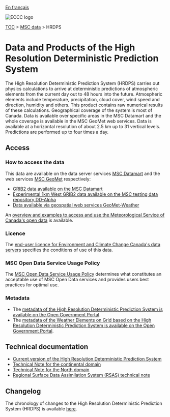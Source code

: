 [En français](readme_hrdps_fr.md)

![ECCC logo](../../img_eccc-logo.png)

[TOC](../../readme_en.md) > [MSC data](../readme_en.md) > HRDPS

# Data and Products of the High Resolution Deterministic Prediction System

The High Resolution Deterministic Prediction System (HRDPS) carries out physics calculations to arrive at deterministic predictions of atmospheric elements from the current day out to 48 hours into the future. Atmospheric elements include temperature, precipitation, cloud cover, wind speed and direction, humidity and others. This product contains raw numerical results of these calculations. Geographical coverage of the system is most of Canada. Data is available over specific areas in the MSC Datamart and the whole coverage is available in the MSC GeoMet web services. Data is available at a horizontal resolution of about 2.5 km up to 31 vertical levels. Predictions are performed up to four times a day.

## Access

### How to access the data

This data are available on the data server services [MSC Datamart](../../msc-datamart/readme_en.md) and the web services [MSC GeoMet](../../msc-geomet/readme_en.md) respectively:

* [GRIB2 data available on the MSC Datamart](readme_hrdps-datamart_en.md) 
* [Experimental 1km West GRIB2 data available on the MSC testing data repository DD-Alpha](readme_hrdps-datamart-alpha_en.md) 
* [Data available via geospatial web services GeoMet-Weather](../../msc-geomet/readme_en.md)

An [overview and examples to access and use the Meteorological Service of Canada's open data](../../usage/readme_en.md) is available.

### Licence

The [end-user licence for Environment and Climate Change Canada's data servers](../../licence/readme_en.md) specifies the conditions of use of this data.

### MSC Open Data Service Usage Policy

The [MSC Open Data Service Usage Policy](../../usage-policy/readme_en.md) determines what constitutes an acceptable use of MSC Open Data services and provides users best practices for optimal use.

### Metadata

* The [metadata of the High Resolution Deterministic Prediction System is available on the Open Government Portal](https://open.canada.ca/data/en/dataset/5b401fa0-6c29-57f0-b3d5-749f301d829d).
* The [metadata of the Weather Elements on Grid based on the High Resolution Deterministic Prediction System is available on the Open Government Portal](https://open.canada.ca/data/en/dataset/9eaf8b65-a734-432e-925c-7fbe8fc65670).

## Technical documentation

* [Current version of the High Resolution Deterministic Prediction System](http://collaboration.cmc.ec.gc.ca/cmc/CMOI/product_guide/docs/tech_specifications/tech_specifications_HRDPS_e.pdf)
* [Technical Note for the continental domain](https://collaboration.cmc.ec.gc.ca/cmc/cmoi/product_guide/docs/tech_notes/technote_hrdps_e.pdf)
* [Technical Note for the North domain](https://collaboration.cmc.ec.gc.ca/cmc/cmoi/product_guide/docs/tech_notes/technote_hrdps-north_e.pdf)
* [Regional Surface Data Assimilation System (RSAS) technical note](https://collaboration.cmc.ec.gc.ca/cmc/CMOI/product_guide/docs/tech_notes/technote_hrdps_caldas_e.pdf) 


## Changelog

The chronology of changes to the High Resolution Deterministic Prediction System (HRDPS) is available [here](changelog_hrdps_en.md).

